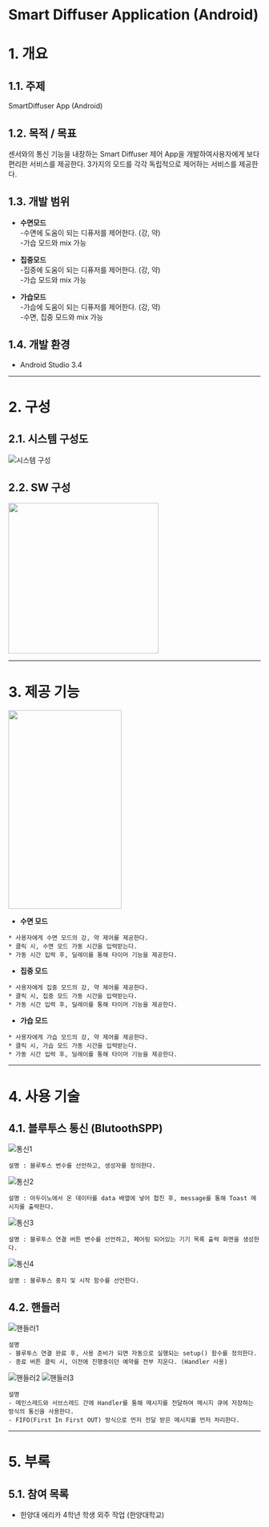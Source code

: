 Smart Diffuser Application (Android)
======================

# 1. 개요
## 1.1. 주제
SmartDiffuser App  (Android)

## 1.2. 목적 / 목표
센서와의 통신 기능을 내장하는 Smart Diffuser 제어 App을 개발하여사용자에게 보다 편리한 서비스를 제공한다.
3가지의 모드를 각각 독립적으로 제어하는 서비스를 제공한다.

## 1.3. 개발 범위
*  **수면모드**<br>
-수면에 도움이 되는 디퓨저를 제어한다. (강, 약)<br>
-가습 모드와 mix 가능

*  **집중모드**<br>
-집중에 도움이 되는 디퓨저를 제어한다. (강, 약)<br>
-가습 모드와 mix 가능

*  **가습모드**<br>
-가습에 도움이 되는 디퓨저를 제어한다. (강, 약)<br>
-수면, 집중 모드와 mix 가능

## 1.4. 개발 환경
* Android Studio 3.4

****
# 2. 구성
## 2.1. 시스템 구성도
![시스템 구성](https://github.com/Jeongwonseok/Portfolio_JWS/blob/master/image/smart/시스템구성.png)

## 2.2. SW 구성
<img src="https://github.com/Jeongwonseok/Portfolio_JWS/blob/master/image/smart/구성.png" width="300" height="300"><br>

****
# 3. 제공 기능
<img src="https://github.com/Jeongwonseok/Portfolio_JWS/blob/master/image/smart/메인.png" width="226" height="396"><br>


* **수면 모드**
```
* 사용자에게 수면 모드의 강, 약 제어를 제공한다.
* 클릭 시, 수면 모드 가동 시간을 입력받는다.
* 가동 시간 입력 후, 딜레이를 통해 타이머 기능을 제공한다.
```

* **집중 모드**
```
* 사용자에게 집중 모드의 강, 약 제어를 제공한다.
* 클릭 시, 집중 모드 가동 시간을 입력받는다.
* 가동 시간 입력 후, 딜레이를 통해 타이머 기능을 제공한다.
```

* **가습 모드**
```
* 사용자에게 가습 모드의 강, 약 제어를 제공한다.
* 클릭 시, 가습 모드 가동 시간을 입력받는다.
* 가동 시간 입력 후, 딜레이를 통해 타이머 기능을 제공한다.
```

****
# 4. 사용 기술
## 4.1. 블루투스 통신 (BlutoothSPP)
![통신1](https://github.com/Jeongwonseok/Portfolio_JWS/blob/master/image/smart/통신1.png)
```
설명 : 블루투스 변수를 선언하고, 생성자를 정의한다.
```
![통신2](https://github.com/Jeongwonseok/Portfolio_JWS/blob/master/image/smart/통신2.png)
```
설명 : 아두이노에서 온 데이터를 data 배열에 넣어 합친 후, message를 통해 Toast 메시지를 출력한다.
```
![통신3](https://github.com/Jeongwonseok/Portfolio_JWS/blob/master/image/smart/통신3.png)
```
설명 : 블루투스 연결 버튼 변수를 선언하고, 페어링 되어있는 기기 목록 출력 화면을 생성한다.
```
![통신4](https://github.com/Jeongwonseok/Portfolio_JWS/blob/master/image/smart/통신4.png)
```
설명 : 블루투스 중지 및 시작 함수를 선언한다.
```

## 4.2. 핸들러
![핸들러1](https://github.com/Jeongwonseok/Portfolio_JWS/blob/master/image/smart/핸들러1.png)
```
설명
- 블루투스 연결 완료 후, 사용 준비가 되면 자동으로 실행되는 setup() 함수를 정의한다.
- 종료 버튼 클릭 시, 이전에 진행중이던 예약를 전부 지운다. (Handler 사용)
```
![핸들러2](https://github.com/Jeongwonseok/Portfolio_JWS/blob/master/image/smart/핸들러2.png)
![핸들러3](https://github.com/Jeongwonseok/Portfolio_JWS/blob/master/image/smart/핸들러3.png)
```
설명
- 메인스레드와 서브스레드 간에 Handler를 통해 메시지를 전달하여 메시지 큐에 저장하는 방식의 통신을 사용한다.
- FIFO(First In First OUT) 방식으로 먼저 전달 받은 메시지를 먼저 처리한다.
```

****
# 5. 부록
## 5.1. 참여 목록
* 한양대 에리카 4학년 학생 외주 작업 (한양대학교)
